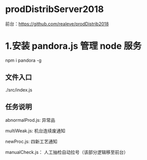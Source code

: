 # prodDistribServer2018

前台：https://github.com/realeve/prodDistrib2018

# 1.安装 pandora.js 管理 node 服务

npm i pandora -g

## 文件入口

./src/index.js

## 任务说明

abnormalProd.js: 异常品

multiWeak.js: 机台连续废通知

newProc.js: 四新工艺通知

manualCheck.js： 人工抽检自动拉号（该部分逻辑移至前台）
